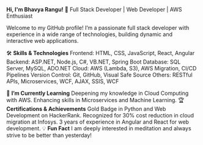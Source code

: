 **Hi, I'm Bhavya Rangu!** 👋
Full Stack Developer | Web Developer | AWS Enthusiast

Welcome to my GitHub profile! I’m a passionate full stack developer with experience in a wide range of technologies, building dynamic and interactive web applications.

🛠️ **Skills & Technologies**
Frontend: HTML, CSS, JavaScript, React, Angular
Backend: ASP.NET, Node.js, C#, VB.NET, Spring Boot
Database: SQL Server, MySQL, ADO.NET
Cloud: AWS (Lambda, S3), AWS Migration, CI/CD Pipelines
Version Control: Git, GitHub, Visual Safe Source
Others: RESTful APIs, Microservices, WCF, AJAX, SSIS, WCF

🌱 **I’m Currently Learning**
Deepening my knowledge in Cloud Computing with AWS.
Enhancing skills in Microservices and Machine Learning.
🏆 **Certifications & Achievements**
Gold Badge in Python and Web Development on HackerRank.
Recognized for 30% cost reduction in cloud migration at Infosys.
3 years of experience in Angular and React for web development.
💡 **Fun Fact**
I am deeply interested in meditation and always strive to be better than yesterday!
